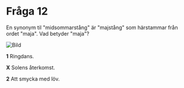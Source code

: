 # Fråga 12

En synonym til "midsommarstång" är "majstång" som härstammar från ordet "maja". Vad betyder "maja"?

![Bild](https://res.cloudinary.com/coopsverige/images/e_sharpen,f_auto,fl_clip,fl_progressive,q_90,c_lpad,g_center,h_330,w_330/v1648123237/cloud/250045/Midsommarst%C3%A5ng.jpg)

**1** Ringdans.

**X** Solens återkomst.

**2** Att smycka med löv.
